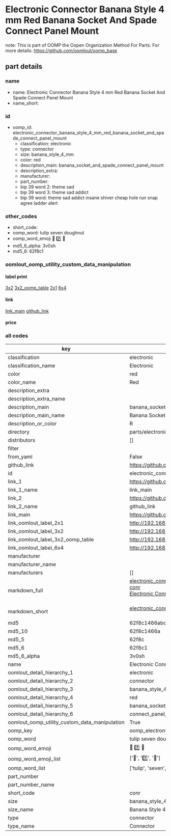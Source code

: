 # Electronic Connector Banana Style 4 mm Red Banana Socket And Spade Connect Panel Mount  

note: This is part of OOMP the Oopen Organization Method For Parts. For more details: https://github.com/oomlout/oomp_base

##  part details





### name
* name: Electronic Connector Banana Style 4 mm Red Banana Socket And Spade Connect Panel Mount
* name_short: 
### id
* oomp_id: electronic_connector_banana_style_4_mm_red_banana_socket_and_spade_connect_panel_mount
  * classification: electronic
  * type: connector
  * size: banana_style_4_mm
  * color: red
  * description_main: banana_socket_and_spade_connect_panel_mount
  * description_extra: 
  * manufacturer: 
  * part_number: 
  * bip 39 word 2: theme sad
  * bip 39 word 3: theme sad addict
  * bip 39 word: theme sad addict insane shiver cheap hole run snap agree ladder alert

### other_codes
* short_code: 
* oomp_word: tulip seven doughnut
* oomp_word_emoji :tulip: :seven: :doughnut:
* md5_6_alpha: 3v0sh
* md5_6: 62f8c1






### oomlout_oomp_utility_custom_data_manipulation
#### label print
[3x2](http://192.168.1.245:1112/?label=oomp%203v0sh)
[3x2_oomp_table](http://192.168.1.107:1112/?label=oomp%203v0sh)
[2x1](http://192.168.1.242:1112/?label=oomp%203v0sh)
[6x4](http://192.168.1.55:1112/?label=oomp%203v0sh)    

#### link

[link_main](https://github.com/oomlout/oomlout_oomp_current_version_messy/tree/main/parts/electronic_connector_banana_style_4_mm_red_banana_socket_and_spade_connect_panel_mount) [github_link](https://github.com/oomlout/oomlout_oomp_part_src/tree/main/parts/electronic_connector_banana_style_4_mm_red_banana_socket_and_spade_connect_panel_mount)                             

#### price







### all codes 
| key | value |  
| --- | --- |  
| classification | electronic |  
| classification_name | Electronic |  
| color | red |  
| color_name | Red |  
| description_extra |  |  
| description_extra_name |  |  
| description_main | banana_socket_and_spade_connect_panel_mount |  
| description_main_name | Banana Socket And Spade Connect Panel Mount |  
| description_or_color | R  |  
| directory | parts/electronic_connector_banana_style_4_mm_red_banana_socket_and_spade_connect_panel_mount |  
| distributors | [] |  
| filter |  |  
| from_yaml | False |  
| github_link | https://github.com/oomlout/oomlout_oomp_part_src/tree/main/parts/electronic_connector_banana_style_4_mm_red_banana_socket_and_spade_connect_panel_mount |  
| id | electronic_connector_banana_style_4_mm_red_banana_socket_and_spade_connect_panel_mount |  
| link_1 | https://github.com/oomlout/oomlout_oomp_current_version_messy/tree/main/parts/electronic_connector_banana_style_4_mm_red_banana_socket_and_spade_connect_panel_mount |  
| link_1_name | link_main |  
| link_2 | https://github.com/oomlout/oomlout_oomp_part_src/tree/main/parts/electronic_connector_banana_style_4_mm_red_banana_socket_and_spade_connect_panel_mount |  
| link_2_name | github_link |  
| link_main | https://github.com/oomlout/oomlout_oomp_current_version_messy/tree/main/parts/electronic_connector_banana_style_4_mm_red_banana_socket_and_spade_connect_panel_mount |  
| link_oomlout_label_2x1 | http://192.168.1.242:1112/?label=oomp%203v0sh |  
| link_oomlout_label_3x2 | http://192.168.1.245:1112/?label=oomp%203v0sh |  
| link_oomlout_label_3x2_oomp_table | http://192.168.1.107:1112/?label=oomp%203v0sh |  
| link_oomlout_label_6x4 | http://192.168.1.55:1112/?label=oomp%203v0sh |  
| manufacturer |  |  
| manufacturer_name |  |  
| manufacturers | [] |  
| markdown_full | [electronic_connector_banana_style_4_mm_red_banana_socket_and_spade_connect_panel_mount](https://github.com/oomlout/oomlout_oomp_current_version_messy/tree/main/parts/electronic_connector_banana_style_4_mm_red_banana_socket_and_spade_connect_panel_mount)<br>[conr](https://github.com/oomlout/oomlout_oomp_current_version_messy/tree/main/parts/electronic_connector_banana_style_4_mm_red_banana_socket_and_spade_connect_panel_mount)<br>[Electronic Connector Banana Style 4 Mm Red Banana Socket And Spade Connect Panel Mount](https://github.com/oomlout/oomlout_oomp_current_version_messy/tree/main/parts/electronic_connector_banana_style_4_mm_red_banana_socket_and_spade_connect_panel_mount)<br><br> |  
| markdown_short | [electronic_connector_banana_style_4_mm_red_banana_socket_and_spade_connect_panel_mount](https://github.com/oomlout/oomlout_oomp_current_version_messy/tree/main/parts/electronic_connector_banana_style_4_mm_red_banana_socket_and_spade_connect_panel_mount)<br><br> |  
| md5 | 62f8c1466abd4d949be3174e06af6f00 |  
| md5_10 | 62f8c1466a |  
| md5_5 | 62f8c |  
| md5_6 | 62f8c1 |  
| md5_6_alpha | 3v0sh |  
| name | Electronic Connector Banana Style 4 mm Red Banana Socket And Spade Connect Panel Mount |  
| oomlout_detail_hierarchy_1 | electronic |  
| oomlout_detail_hierarchy_2 | connector |  
| oomlout_detail_hierarchy_3 | banana_style_4_mm |  
| oomlout_detail_hierarchy_4 | red |  
| oomlout_detail_hierarchy_5 | banana_socket_and_spade |  
| oomlout_detail_hierarchy_6 | connect_panel_mount |  
| oomlout_oomp_utility_custom_data_manipulation | True |  
| oomp_key | oomp_electronic_connector_banana_style_4_mm_red_banana_socket_and_spade_connect_panel_mount |  
| oomp_word | tulip seven doughnut |  
| oomp_word_emoji | :tulip: :seven: :doughnut: |  
| oomp_word_emoji_list | [':tulip:', ':seven:', ':doughnut:'] |  
| oomp_word_list | ['tulip', 'seven', 'doughnut'] |  
| part_number |  |  
| part_number_name |  |  
| short_code | conr |  
| size | banana_style_4_mm |  
| size_name | Banana Style 4 mm |  
| type | connector |  
| type_name | Connector |  
